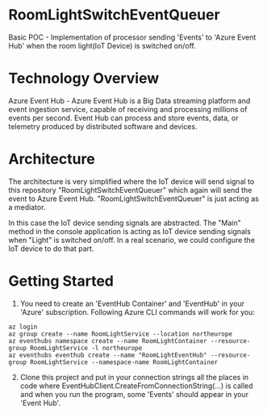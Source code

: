 # RoomLightSwitchEventQueuer
Basic POC - Implementation of processor sending 'Events' to 'Azure Event Hub' when the room light(IoT Device) is switched on/off. 

# Technology Overview

Azure Event Hub - Azure Event Hub is a Big Data streaming platform and event ingestion service, capable of receiving and processing millions of events per second. Event Hub can process and store events, data, or telemetry produced by distributed software and devices. 

# Architecture

The architecture is very simplified where the IoT device will send signal to this repository "RoomLightSwitchEventQueuer" which again will send the event to Azure Event Hub. "RoomLightSwitchEventQueuer" is just acting as a mediator. 

In this case the IoT device sending signals are abstracted. The "Main" method in the console application is acting as IoT device sending signals when "Light" is switched on/off. In a real scenario, we could configure the IoT device to do that part. 

# Getting Started

1) You need to create an 'EventHub Container' and 'EventHub' in your 'Azure' subscription. Following Azure CLI commands will work for you:

```
az login
az group create --name RoomLightService --location northeurope
az eventhubs namespace create --name RoomLightContainer --resource-group RoomLightService -l northeurope
az eventhubs eventhub create --name "RoomLightEventHub" --resource-group RoomLightService --namespace-name RoomLightContainer
```
2) Clone this project and put in your connection strings all the places in code where EventHubClient.CreateFromConnectionString(...) is called and when you run the program, some 'Events' should appear in your 'Event Hub'. 
